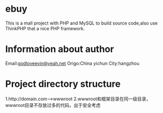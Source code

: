 # ebuy
This is a mall project with PHP and MySQL to build source code,also use ThinkPHP that a nice PHP framework.
# Information about author
Email:godloveevin@yeah.net Origo:China yichun City:hangzhou

# Project directory structure
1.http://domain.com-->wwwroot
2.wwwroot和框架目录在同一级目录，wwwroot目录不存放过多的代码，出于安全考虑
